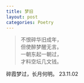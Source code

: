 ```yaml
---
title: 梦旧
layout: post
categories: Poetry
---
```

>不恨碎华旧成年，<br>但使醉梦醒无言。<br>一朝东起一朝过，<br>才料空坛几文钱。

碎霞梦过，长月何明。
23.11.02